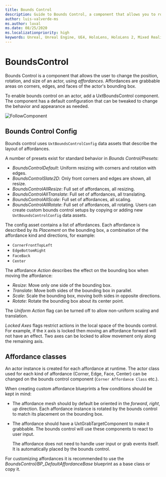 ```yaml
---
title: Bounds Control
description: Guide to Bounds Control, a component that allows you to rotate, translate and scale an actor using affordances.
author: luis-valverde-ms
ms.author: luval
ms.date: 08/25/2020
ms.localizationpriority: high
keywords: Unreal, Unreal Engine, UE4, HoloLens, HoloLens 2, Mixed Reality, development, MRTK, UXT, UX Tools, bounds control, bounding box
---
```


# BoundsControl

Bounds Control is a component that allows the user to change the position, rotation, and size of an actor, using _affordances_. Affordances are grabbable areas on corners, edges, and faces of the actor's bounding box.

To enable bounds control on an actor, add a UxtBoundsControl component. The component has a default configuration that can be tweaked to change the behavior and appearance as needed.

![FollowComponent](Images/BoundsControl.png)

## Bounds Control Config

Bounds control uses `UxtBoundsControlConfig` data assets that describe the layout of affordances.

A number of presets exist for standard behavior in _Bounds Control/Presets_:
* _BoundsControlDefault_: Uniform resizing with corners and rotation with edges.
* _BoundsControlSlate2D_: Only front corners and edges are shown, all resize.
* _BoundsControlAllResize_: Full set of affordances, all resizing.
* _BoundsControlAllTranslate_: Full set of affordances, all translating.
* _BoundsControlAllScale_: Full set of affordances, all scaling.
* _BoundsControlAllRotate_: Full set of affordances, all rotating.
Users can create custom bounds control setups by copying or adding new `UxtBoundsControlConfig` data assets.

The config asset contains a list of affordances. Each affordance is described by its _Placement_ on the bounding box, a combination of the affordance kind and directions, for example:
* `CornerFrontTopLeft`
* `EdgeBottomRight`
* `FaceBack`
* `Center`

The affordance _Action_ describes the effect on the bounding box when moving the affordance:
* _Resize_: Move only one side of the bounding box.
* _Translate_: Move both sides of the bounding box in parallel.
* _Scale_: Scale the bounding box, moving both sides in opposite directions.
* _Rotate_: Rotate the bounding box about its center point.

The _Uniform Action_ flag can be turned off to allow non-uniform scaling and translation.

_Locked Axes_ flags restrict actions in the local space of the bounds control. For example, if the `X` axis is locked then moving an affordance forward will not have an effect. Two axes can be locked to allow movement only along the remaining axis.

## Affordance classes

An actor instance is created for each affordance at runtime. The actor class used for each kind of affordance (Corner, Edge, Face, Center) can be changed on the bounds control component (`Corner Affordance Class` etc.).

When creating custom affordance blueprints a few conditions should be kept in mind:
* The affordance mesh should by default be oriented in the _forward_, _right_, _up_ direction. Each affordance instance is rotated by the bounds control to match its placement on the bounding box.
* The affordance should have a UxtGrabTargetComponent to make it grabbable. The bounds control will use these components to react to user input.

  The affordance does not need to handle user input or grab events itself. It is automatically placed by the bounds control.

For customizing affordances it is recommended to use the _BoundsControl/BP_DefaultAffordanceBase_ blueprint as a base class or copy it.
